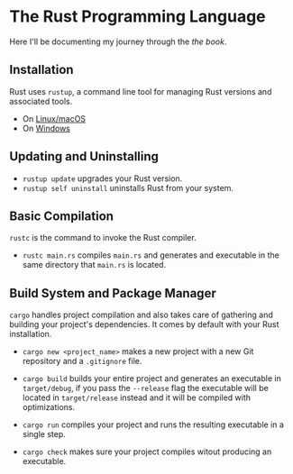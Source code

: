 # The Rust Programming Language

Here I'll be documenting my journey through the _the book_.

## Installation

Rust uses `rustup`, a command line tool for managing Rust versions and associated tools.

- On [Linux/macOS](https://doc.rust-lang.org/book/ch01-01-installation.html#installing-rustup-on-linux-or-macos)
- On [Windows](https://doc.rust-lang.org/book/ch01-01-installation.html#installing-rustup-on-windows)

## Updating and Uninstalling

- `rustup update` upgrades your Rust version.
- `rustup self uninstall` uninstalls Rust from your system.

## Basic Compilation

`rustc` is the command to invoke the Rust compiler.

- `rustc main.rs` compiles `main.rs` and generates and executable in the same directory that `main.rs` is located.

## Build System and Package Manager

`cargo` handles project compilation and also takes care of gathering and building your project's dependencies. It comes by default with your Rust installation.

- `cargo new <project_name>` makes a new project with a new Git repository and a `.gitignore` file.

- `cargo build` builds your entire project and generates an executable in `target/debug`, if you pass the `--release` flag the executable will be located in `target/release` instead and it will be compiled with optimizations.

- `cargo run` compiles your project and runs the resulting executable in a single step.

- `cargo check` makes sure your project compiles witout producing an executable.
